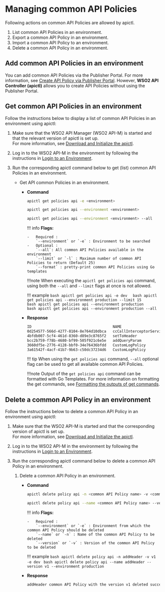# Managing common API Policies

Following actions on common API Policies are allowed by apictl.

1. List common API Policies in an environment.
2. Export a common API Policy in an environment.
3. Import a common API Policy to an environment.
4. Delete a common API Policy in an environment.

## Add common API Policies in an environment

You can add common API Policies via the Publisher Portal. For more information, see [Create API Policy via Publisher Portal]({{base_path}}/design/api-policies/create-policy).
However, **WSO2 API Controller (apictl)** allows you to create API Policies without using the Publisher Portal.

## Get common API Policies in an environment

Follow the instructions below to display a list of common API Policies in an environment using apictl:

1.  Make sure that the WSO2 API Manager (WSO2 API-M) is started and that the relevant version of apictl is set up.   
     For more information, see [Download and Initialize the apictl]({{base_path}}/install-and-setup/setup/api-controller/getting-started-with-wso2-api-controller/#download-and-initialize-the-apictl).
2.  Log in to the WSO2 API-M in the environment by following the instructions in [Login to an Environment]({{base_path}}/install-and-setup/setup/api-controller/getting-started-with-wso2-api-controller/#login-to-an-environment).
3.  Run the corresponding apictl command below to get (list) common API Policies in an environment.

    - Get API common Policies in an environment.

        -   **Command**
            ``` bash
            apictl get policies api -e <environment>
            ```
            ``` bash
            apictl get policies api --environment <environment>
            ```
            ``` bash
            apictl get policies api --environment <environment> --all 
            ```

            !!! info
                **Flags:**  
                
                -   Required :  
                    `--environment` or `-e` : Environment to be searched   
                -   Optional :   
                    `--all`: All common API Policies available in the environment   
                    `--limit` or `-l` : Maximum number of common API Policies to return (Default 25)   
                    `--format` : pretty-print common API Policies using Go templates   

            !!!note
                When executing the `apictl get policies api` command, using both the `--all` and `--limit` flags at once is not allowed.

            !!! example
                ```bash
                apictl get policies api -e dev 
                ```
                ```bash
                apictl get policies api --environment production --limit 15 
                ```    
                ```bash
                apictl get policies api --environment production
                ```  
                ```bash
                apictl get policies api --environment production --all 
                ```  

        -   **Response**

            ```bash
            ID                                     NAME                       DISPLAY NAME                VERSION             CATEGORY            APPLICABLE FLOWS           SUPPORTED GATEWAYS        SUPPORTED API TYPES
            0d254577-566d-4277-8104-8e764d10dbca   ccCallInterceptorService   Call Interceptor Service    v1                  Mediation           [request response]         [ChoreoConnect]           [HTTP]
            4bfdb007-5cf4-461d-8360-d89e3c8765f2   setToHeader                Set To Header               v1                  Mediation           [request]                  [Synapse]                 [HTTP]
            bcc2b759-f78b-4680-bf99-505f921c6e5e   addQueryParam              Add Query Param             v1                  Mediation           [request]                  [Synapse ChoreoConnect]   [HTTP]
            3660df5e-2776-4128-bbf0-34e76436bfdd   CustomLogPolicy            Custom Log Policy           v1                  Mediation           [request]                  [Synapse]                 [HTTP SOAP]
            3a61542f-4acf-41b7-9b63-c50dc37234d6   CustomLogPolicy            Custom Log Policy           v2                  Mediation           [request fault]            [Synapse ChoreoConnect]   [HTTP SOAP SOAPTOREST]
            ```
            
            !!! tip 
                When using the `get policies api` command, `--all` optional flag can be used to 
                get all available common API Policies.

            !!!note
                Output of the `get policies api` command can be formatted with Go Templates. For more information on formatting the get commands, see [Formatting the outputs of get commands]({{base_path}}/install-and-setup/setup/api-controller/advanced-topics/formatting-the-output-of-get-command).
               

## Delete a common API Policy in an environment

Follow the instructions below to delete a common API Policy in an environment using apictl:

1.  Make sure that the WSO2 API-M is started and that the corresponding version of apictl is set up.   
For more information, see [Download and Initialize the apictl]({{base_path}}/install-and-setup/setup/api-controller/getting-started-with-wso2-api-controller/#download-and-initialize-the-apictl).
2.  Log in to the WSO2 API-M in the environment by following the instructions in [Login to an Environment]({{base_path}}/install-and-setup/setup/api-controller/getting-started-with-wso2-api-controller/#login-to-an-environment).
3.  Run the corresponding apictl command below to delete a common API Policy in an environment.

    1. Delete a common API Policy in an environment.

        -   **Command**
            ``` bash
            apictl delete policy api -n <common API Policy name> -v <common API Policy version> -e <environment>
            ```
            ``` bash
            apictl delete policy api --name <common API Policy name> --version <common API Policy version> --environment <environment> 
            ```

            !!! info
                **Flags:**  
                
                -   Required :  
                    `--environment` or `-e` : Environment from which the common API Policy should be deleted  
                    `--name` or `-n` : Name of the common API Policy to be deleted  
                    `--version` or `-v` : Version of the common API Policy to be deleted  

            !!! example
                ```bash
                apictl delete policy api -n addHeader -v v1 -e dev
                ```
                ```bash
                apictl delete policy api --name addHeader --version v1 --environment production 
                ```

        -   **Response**

            ```bash
            addHeader common API Policy with the version v1 deleted successfully!
            ```